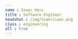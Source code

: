 ```yaml
---
name : Isaac Hess
title : Software Engineer
headshot : /img/team/isaac.png
class : engineering
all : true
---
```

